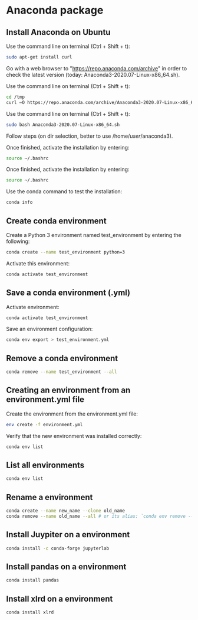 # Anaconda package

## Install Anaconda on Ubuntu

Use the command line on terminal (Ctrl + Shift + t):

```bash
sudo apt-get install curl
```

Go with a web browser to "https://repo.anaconda.com/archive" in order to check the latest version (today: Anaconda3-2020.07-Linux-x86_64.sh).

Use the command line on terminal (Ctrl + Shift + t):  
```bash
cd /tmp
curl –O https://repo.anaconda.com/archive/Anaconda3-2020.07-Linux-x86_64.sh
```

Use the command line on terminal (Ctrl + Shift + t):  
```bash
sudo bash Anaconda3-2020.07-Linux-x86_64.sh
```

Follow steps (on dir selection, better to use /home/*user*/anaconda3).

Once finished, activate the installation by entering:  
```bash
source ~/.bashrc
```

Once finished, activate the installation by entering:  
```bash
source ~/.bashrc
```

Use the conda command to test the installation:  
```bash
conda info
```

## Create conda environment

Create a Python 3 environment named test_environment by entering the following:  
```bash
conda create --name test_environment python=3
```
Activate this environment:
```bash
conda activate test_environment
```
## Save a conda environment (.yml)

Activate environment:
```bash
conda activate test_environment
```

Save an environment configuration:
```bash
conda env export > test_environment.yml
```

## Remove a conda environment

```bash
conda remove --name test_environment --all
```

## Creating an environment from an environment.yml file

Create the environment from the environment.yml file:  
```bash
env create -f environment.yml
```

Verify that the new environment was installed correctly:  
```bash
conda env list
```

## List all environments
```bash
conda env list
```

## Rename a environment
```bash
conda create --name new_name --clone old_name
conda remove --name old_name --all # or its alias: `conda env remove --name old_name`
```

## Install Juypiter on a environment
```bash
conda install -c conda-forge jupyterlab
```

## Install pandas on a environment
```bash
conda install pandas
```

## Install xlrd on a environment
```bash
conda install xlrd
```
